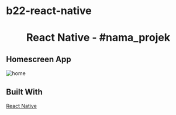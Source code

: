 # b22-react-native

<h1 align='center'>React Native - #nama_projek</h1>

<h2>Homescreen App</h2>

![home](https://user-images.githubusercontent.com/79769140/127882709-50868282-24fd-42dc-b42a-20ab8d130946.jpg)


## Built With

[React Native](https://reactnative.dev/docs/environment-setup)
